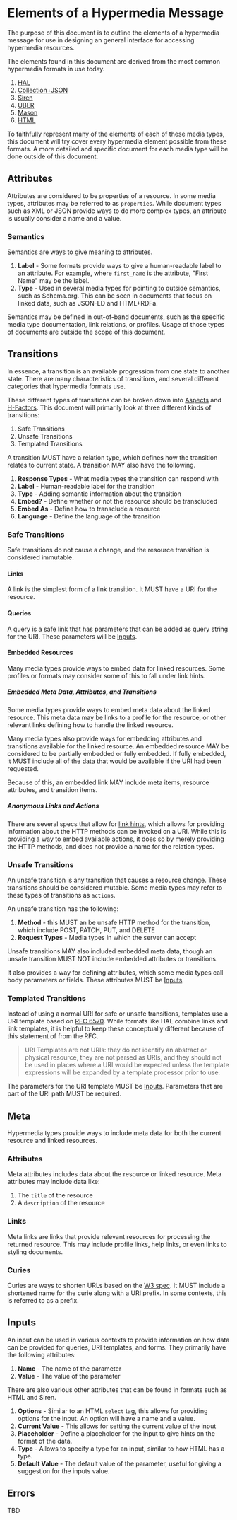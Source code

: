 # Elements of a Hypermedia Message

The purpose of this document is to outline the elements of a hypermedia message for use in designing an general interface for accessing hypermedia resources.

The elements found in this document are derived from the most common hypermedia formats in use today.

1. [HAL](http://stateless.co/hal_specification.html)
2. [Collection+JSON](http://amundsen.com/media-types/collection/)
3. [Siren](http://sirenspec.org)
4. [UBER](https://rawgit.com/mamund/media-types/master/uber-hypermedia.html)
5. [Mason](https://github.com/JornWildt/Mason)
6. [HTML](http://www.w3.org/TR/html5/)

To faithfully represent many of the elements of each of these media types, this document will try cover every hypermedia element possible from these formats. A more detailed and specific document for each media type will be done outside of this document.

## Attributes

Attributes are considered to be properties of a resource. In some media types, attributes may be referred to as `properties`. While document types such as XML or JSON provide ways to do more complex types, an attribute is usually consider a name and a value.

### Semantics

Semantics are ways to give meaning to attributes.

1. **Label** - Some formats provide ways to give a human-readable label to an attribute. For example, where `first_name` is the attribute, "First Name" may be the label.
2. **Type** - Used in several media types for pointing to outside semantics, such as Schema.org. This can be seen in documents that focus on linked data, such as JSON-LD and HTML+RDFa.

Semantics may be defined in out-of-band documents, such as the specific media type documentation, link relations, or profiles. Usage of those types of documents are outside the scope of this document.

## Transitions

In essence, a transition is an available progression from one state to another state. There are many characteristics of transitions, and several different categories that hypermedia formats use.

These different types of transitions can be broken down into [Aspects](http://www.slideshare.net/rnewton/amundsen-costbenefitshypermedia/80) and [H-Factors](http://amundsen.com/hypermedia/hfactor/).  This document will primarily look at three different kinds of transitions:

1. Safe Transitions
2. Unsafe Transitions
3. Templated Transitions

A transition MUST have a relation type, which defines how the transition relates to current state. A transition MAY also have the following.

1. **Response Types** - What media types the transition can respond with
2. **Label** - Human-readable label for the transition
3. **Type** - Adding semantic information about the transition
4. **Embed?** - Define whether or not the resource should be transcluded
5. **Embed As** - Define how to transclude a resource
6. **Language** - Define the language of the transition

### Safe Transitions

Safe transitions do not cause a change, and the resource transition is considered immutable.

#### Links

A link is the simplest form of a link transition. It MUST have a URI for the resource.

#### Queries

A query is a safe link that has parameters that can be added as query string for the URI. These parameters will be [Inputs](#inputs).

#### Embedded Resources

Many media types provide ways to embed data for linked resources. Some profiles or formats may consider some of this to fall under link hints.

##### Embedded Meta Data, Attributes, and Transitions

Some media types provide ways to embed meta data about the linked resource. This meta data may be links to a profile for the resource, or other relevant links defining how to handle the linked resource.

Many media types also provide ways for embedding attributes and transitions available for the linked resource. An embedded resource MAY be considered to be partially embedded or fully embedded. If fully embedded, it  MUST include all of the data that would be available if the URI had been requested.

Because of this, an embedded link MAY include meta items, resource attributes, and transition items.

##### Anonymous Links and Actions

There are several specs that allow for [link hints](http://tools.ietf.org/html/draft-nottingham-link-hint-00), which allows for providing information about the HTTP methods can be invoked on a URI. While this is providing a way to embed available actions, it does so by merely providing the HTTP methods, and does not provide a name for the relation types.

### Unsafe Transitions

An unsafe transition is any transition that causes a resource change. These transitions should be considered mutable. Some media types may refer to these types of transitions as `actions`.

An unsafe transition has the following:

1. **Method** - this MUST an be unsafe HTTP method for the transition, which include POST, PATCH, PUT, and DELETE
2. **Request Types** - Media types in which the server can accept

Unsafe transitions MAY also included embedded meta data, though an unsafe transition MUST NOT include embedded attributes or transitions.

It also provides a way for defining attributes, which some media types call body parameters or fields. These attributes MUST be [Inputs](#inputs).

### Templated Transitions

Instead of using a normal URI for safe or unsafe transitions, templates use a URI template  based on [RFC 6570](http://tools.ietf.org/html/rfc6570). While formats like HAL combine links and link templates, it is helpful to keep these conceptually different because of this statement of from the RFC.

> URI Templates are not URIs: they do not identify an abstract or physical resource, they are not parsed as URIs, and they should not be used in places where a URI would be expected unless the template expressions will be expanded by a template processor prior to use.

The parameters for the URI template MUST be [Inputs](#inputs). Parameters that are part of the URI path MUST be required.

## Meta

Hypermedia types provide ways to include meta data for both the current resource and linked resources. 

### Attributes

Meta attributes includes data about the resource or linked resource. Meta attributes may include data like:

1. The `title` of the resource
2. A `description` of the resource

### Links

Meta links are links that provide relevant resources for processing the returned resource. This may include profile links, help links, or even links to styling documents.

### Curies

Curies are ways to shorten URLs based on the [W3 spec](http://www.w3.org/TR/curie/). It MUST include a shortened name for the curie along with a URI prefix. In some contexts, this is referred to as a prefix.

## Inputs

An input can be used in various contexts to provide information on how data can be provided for queries, URI templates, and forms. They primarily have the following attributes:

1. **Name** - The name of the parameter
2. **Value** - The value of the parameter

There are also various other attributes that can be found in formats such as HTML and Siren.

1. **Options** - Similar to an HTML `select` tag, this allows for providing options for the input. An option will have a name and a value.
2. **Current Value** - This allows for setting the current value of the input
3. **Placeholder** - Define a placeholder for the input to give hints on the format of the data.
4. **Type** - Allows to specify a type for an input, similar to how HTML has a type.
5. **Default Value** - The default value of the parameter, useful for giving a suggestion for the inputs value.

## Errors

TBD
